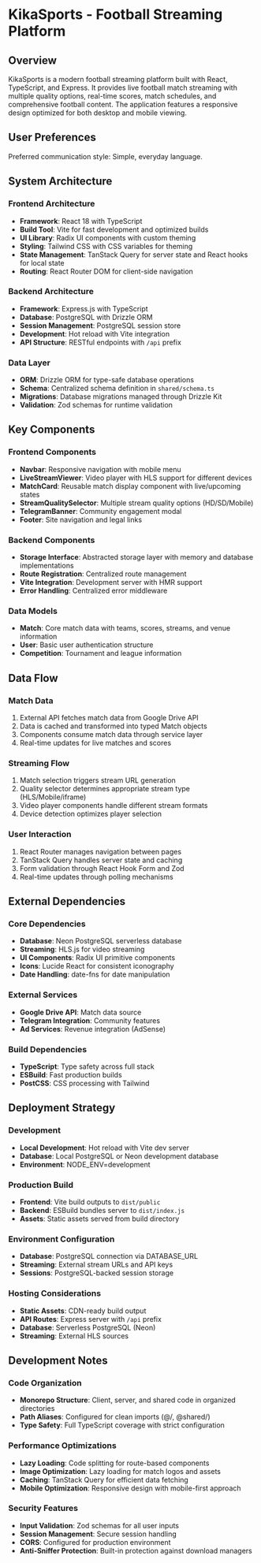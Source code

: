 # KikaSports - Football Streaming Platform

## Overview

KikaSports is a modern football streaming platform built with React, TypeScript, and Express. It provides live football match streaming with multiple quality options, real-time scores, match schedules, and comprehensive football content. The application features a responsive design optimized for both desktop and mobile viewing.

## User Preferences

Preferred communication style: Simple, everyday language.

## System Architecture

### Frontend Architecture
- **Framework**: React 18 with TypeScript
- **Build Tool**: Vite for fast development and optimized builds
- **UI Library**: Radix UI components with custom theming
- **Styling**: Tailwind CSS with CSS variables for theming
- **State Management**: TanStack Query for server state and React hooks for local state
- **Routing**: React Router DOM for client-side navigation

### Backend Architecture
- **Framework**: Express.js with TypeScript
- **Database**: PostgreSQL with Drizzle ORM
- **Session Management**: PostgreSQL session store
- **Development**: Hot reload with Vite integration
- **API Structure**: RESTful endpoints with `/api` prefix

### Data Layer
- **ORM**: Drizzle ORM for type-safe database operations
- **Schema**: Centralized schema definition in `shared/schema.ts`
- **Migrations**: Database migrations managed through Drizzle Kit
- **Validation**: Zod schemas for runtime validation

## Key Components

### Frontend Components
- **Navbar**: Responsive navigation with mobile menu
- **LiveStreamViewer**: Video player with HLS support for different devices
- **MatchCard**: Reusable match display component with live/upcoming states
- **StreamQualitySelector**: Multiple stream quality options (HD/SD/Mobile)
- **TelegramBanner**: Community engagement modal
- **Footer**: Site navigation and legal links

### Backend Components
- **Storage Interface**: Abstracted storage layer with memory and database implementations
- **Route Registration**: Centralized route management
- **Vite Integration**: Development server with HMR support
- **Error Handling**: Centralized error middleware

### Data Models
- **Match**: Core match data with teams, scores, streams, and venue information
- **User**: Basic user authentication structure
- **Competition**: Tournament and league information

## Data Flow

### Match Data
1. External API fetches match data from Google Drive API
2. Data is cached and transformed into typed Match objects
3. Components consume match data through service layer
4. Real-time updates for live matches and scores

### Streaming Flow
1. Match selection triggers stream URL generation
2. Quality selector determines appropriate stream type (HLS/Mobile/iframe)
3. Video player components handle different stream formats
4. Device detection optimizes player selection

### User Interaction
1. React Router manages navigation between pages
2. TanStack Query handles server state and caching
3. Form validation through React Hook Form and Zod
4. Real-time updates through polling mechanisms

## External Dependencies

### Core Dependencies
- **Database**: Neon PostgreSQL serverless database
- **Streaming**: HLS.js for video streaming
- **UI Components**: Radix UI primitive components
- **Icons**: Lucide React for consistent iconography
- **Date Handling**: date-fns for date manipulation

### External Services
- **Google Drive API**: Match data source
- **Telegram Integration**: Community features
- **Ad Services**: Revenue integration (AdSense)

### Build Dependencies
- **TypeScript**: Type safety across full stack
- **ESBuild**: Fast production builds
- **PostCSS**: CSS processing with Tailwind

## Deployment Strategy

### Development
- **Local Development**: Hot reload with Vite dev server
- **Database**: Local PostgreSQL or Neon development database
- **Environment**: NODE_ENV=development

### Production Build
- **Frontend**: Vite build outputs to `dist/public`
- **Backend**: ESBuild bundles server to `dist/index.js`
- **Assets**: Static assets served from build directory

### Environment Configuration
- **Database**: PostgreSQL connection via DATABASE_URL
- **Streaming**: External stream URLs and API keys
- **Sessions**: PostgreSQL-backed session storage

### Hosting Considerations
- **Static Assets**: CDN-ready build output
- **API Routes**: Express server with `/api` prefix
- **Database**: Serverless PostgreSQL (Neon)
- **Streaming**: External HLS sources

## Development Notes

### Code Organization
- **Monorepo Structure**: Client, server, and shared code in organized directories
- **Path Aliases**: Configured for clean imports (@/, @shared/)
- **Type Safety**: Full TypeScript coverage with strict configuration

### Performance Optimizations
- **Lazy Loading**: Code splitting for route-based components
- **Image Optimization**: Lazy loading for match logos and assets
- **Caching**: TanStack Query for efficient data fetching
- **Mobile Optimization**: Responsive design with mobile-first approach

### Security Features
- **Input Validation**: Zod schemas for all user inputs
- **Session Management**: Secure session handling
- **CORS**: Configured for production environment
- **Anti-Sniffer Protection**: Built-in protection against download managers